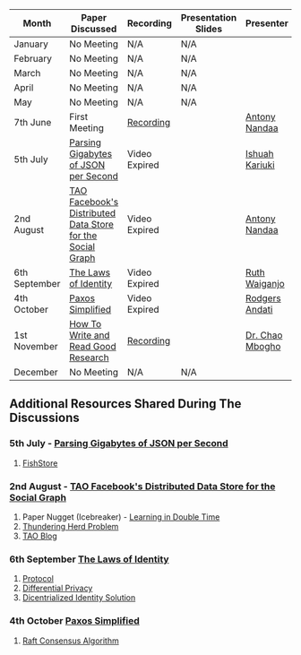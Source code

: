 | Month     | Paper Discussed | Recording | Presentation Slides | Presenter|
|-----------|-----------------|-----------|---------------------|---------------|
| January     | No Meeting      | N/A           | N/A                 |
| February    | No Meeting      | N/A           | N/A                 |
| March       | No Meeting      | N/A           | N/A                 | 
| April       | No Meeting      | N/A           | N/A                 |
| May         | No Meeting      | N/A           | N/A                 |
| 7th June    | First Meeting   | [Recording](https://youtu.be/m0FRtw4mNTc) |                     | [Antony Nandaa](https://www.linkedin.com/in/profnandaa/)
| 5th July    | [Parsing Gigabytes of JSON per Second](https://arxiv.org/pdf/1902.08318.pdf)|  Video Expired|                     | [Ishuah Kariuki](https://www.linkedin.com/in/ishuah/)
| 2nd August  | [TAO Facebook's Distributed Data Store for the Social Graph](https://www.usenix.org/system/files/conference/atc13/atc13-bronson.pdf)| Video Expired|                     | [Antony Nandaa](https://www.linkedin.com/in/profnandaa/)
| 6th September   | [The Laws of Identity](https://www.identityblog.com/stories/2005/05/13/TheLawsOfIdentity.pdf)| Video Expired              |                     | [Ruth Waiganjo](https://www.linkedin.com/in/ruth-waiganjo/)
| 4th October     | [Paxos Simplified](https://lamport.azurewebsites.net/pubs/paxos-simple.pdf)                 | Video Expired               |                     | [Rodgers Andati](https://www.linkedin.com/in/rodgers-andati-75807354/)
| 1st November    | [How To Write and Read Good Research]()| [Recording](https://youtu.be/tp41Ozz3C1o)               |                     | [Dr. Chao Mbogho](https://www.linkedin.com/in/dr-chao-mbogho-17700a55/)
| December    | No Meeting      | N/A           | N/A                 |



## Additional Resources Shared During The Discussions

### 5th July - [Parsing Gigabytes of JSON per Second](https://arxiv.org/pdf/1902.08318.pdf)

1. [FishStore](https://github.com/microsoft/FishStore)

### 2nd August - [TAO Facebook's Distributed Data Store for the Social Graph](https://www.usenix.org/system/files/conference/atc13/atc13-bronson.pdf)
1. Paper Nugget (Icebreaker) - [Learning in Double Time](https://onlinelibrary.wiley.com/doi/epdf/10.1002/acp.3899)
2. [Thundering Herd Problem](https://en.wikipedia.org/wiki/Thundering_herd_problem)
3. [TAO Blog](https://engineering.fb.com/2013/06/25/core-data/tao-the-power-of-the-graph/)

### 6th September [The Laws of Identity](https://www.identityblog.com/stories/2005/05/13/TheLawsOfIdentity.pdf) 

1. [Protocol](https://mitpress.mit.edu/9780262572330/protocol/)
2. [Differential Privacy](https://privacytools.seas.harvard.edu/differential-privacy)
3. [Dicentrialized Identity Solution](https://www.microsoft.com/en-us/security/business/solutions/decentralized-identity)

### 4th October [Paxos Simplified](https://lamport.azurewebsites.net/pubs/paxos-simple.pdf) 

1. [Raft Consensus Algorithm](https://raft.github.io/)

